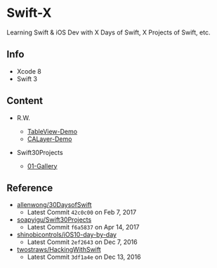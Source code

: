 # Swift-X

Learning Swift &amp; iOS Dev with X Days of Swift, X Projects of Swift, etc.

## Info

- Xcode 8
- Swift 3

## Content

- R.W.
  - [TableView-Demo](RWVideoTutorial/TableView-Demo)
  - [CALayer-Demo](RWVideoTutorial/CALayer-Demo)

- Swift30Projects
  - [01-Gallery](Swift30Projects/01-Gallery)

## Reference

- [allenwong/30DaysofSwift](https://github.com/allenwong/30DaysofSwift)
  - Latest Commit `42c0c00` on Feb 7, 2017
- [soapyigu/Swift30Projects](https://github.com/soapyigu/Swift30Projects)
  - Latest Commit `f6a5837` on Apr 14, 2017
- [shinobicontrols/iOS10-day-by-day](https://github.com/shinobicontrols/iOS10-day-by-day)
  - Latest Commit `2ef2643` on Dec 7, 2016
- [twostraws/HackingWithSwift](https://github.com/twostraws/HackingWithSwift)
  - Latest Commit `3df1a4e` on Dec 13, 2016
